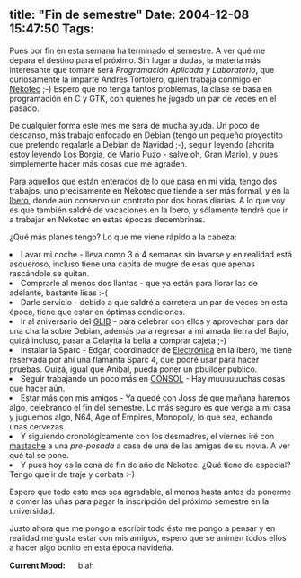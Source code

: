 title: "Fin de semestre"
Date: 2004-12-08 15:47:50
Tags: 
---
<p>Pues por fin en esta semana ha terminado el semestre. A ver qué me depara el destino para el próximo. Sin lugar a dudas, la materia más interesante que tomaré será <em>Programación Aplicada y Laboratorio</em>, que curiosamente la imparte Andrés Tortolero, quien trabaja conmigo en <a href="http://www.nekotec.com/">Nekotec</a> ;-) Espero que no tenga tantos problemas, la clase se basa en programación en C y GTK, con quienes he jugado un par de veces en el pasado.

De cualquier forma este mes me será de mucha ayuda. Un poco de descanso, más trabajo enfocado en Debian (tengo un pequeño proyectito que pretendo regalarle a Debian de Navidad ;-), seguir leyendo (ahorita estoy leyendo Los Borgia, de Mario Puzo - salve oh, Gran Mario), y pues simplemente hacer más cosas que me agraden.

Para aquellos que están enterados de lo que pasa en mi vida, tengo dos trabajos, uno precisamente en Nekotec que tiende a ser más formal, y en la <a href="http://www.uia.mx/">Ibero</a>, donde aún conservo un contrato por dos horas diarias. A lo que voy es que también saldré de vacaciones en la Ibero, y sólamente tendré que ir a trabajar en Nekotec en estas épocas decembrinas.

¿Qué más planes tengo? Lo que me viene rápido a la cabeza:
</p>
<li>Lavar mi coche - lleva como 3 ó 4 semanas sin lavarse y en realidad está asqueroso, incluso tiene una capita de mugre de esas que apenas rascándole se quitan.</li>
<li>Comprarle al menos dos llantas - que ya están para llorar las de adelante, bastante lisas :-(</li>
<li>Darle servicio - debido a que saldré a carretera un par de veces en esta época, tiene que estar en óptimas condiciones.</li>
<li>Ir al aniversario del <a href="http://www.glib.org.mx/">GLIB</a> - para celebrar con ellos y aprovechar para dar una charla sobre Debian, además para regresar a mi amada tierra del Bajío, quizá incluso, pasar a Celayita la bella a comprar cajeta ;-)</li>
<li>Instalar la Sparc - Edgar, coordinador de <a href="http://www.ie.uia.mx/">Electrónica</a> en la Ibero, me tiene reservada por ahí una flamanta Sparc 4, que podré usar para hacer pruebas. Quizá, igual que Anibal, pueda poner un pbuilder público.</li>
<li>Seguir trabajando un poco más en <a href="http://www.consol.org.mx/">CONSOL</a> - Hay muuuuuuchas cosas que hacer aún.</li>
<li>Estar más con mis amigos - Ya quedé con Joss de que mañana haremos algo, celebrando el fin del semestre. Lo más seguro es que venga a mi casa y juguemos algo, N64, Age of Empires, Monopoly, lo que sea, echando unas cervezas.</li>
<li>Y siguiendo cronológicamente con los desmadres, el viernes iré con <a href="mailto:guorloma@hotmail.com">mastache</a> a una <em>pre-posada</em> a casa de una de las amigas de su novia. A ver qué tal se pone.</li>
<li>Y pues hoy es la cena de fin de año de Nekotec. ¿Qué tiene de especial? Tengo que ir de traje y corbata :-)

Espero que todo este mes sea agradable, al menos hasta antes de ponerme a comer las uñas para pagar la inscripción del próximo semestre en la universidad.

Justo ahora que me pongo a escribir todo ésto me pongo a pensar y en realidad me gusta estar con mis amigos, espero que se animen todos ellos a hacer algo bonito en esta época navideña.</li>
<strong>Current Mood:</strong> <img width="15" height="15" src="http://stat.livejournal.com/img/mood/growf/smileys/blah.gif"/> blah
